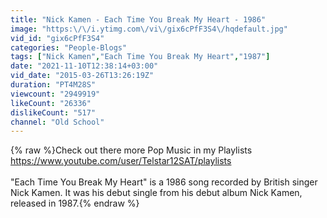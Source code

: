 ```yaml
---
title: "Nick Kamen - Each Time You Break My Heart - 1986"
image: "https:\/\/i.ytimg.com\/vi\/gix6cPfF3S4\/hqdefault.jpg"
vid_id: "gix6cPfF3S4"
categories: "People-Blogs"
tags: ["Nick Kamen","Each Time You Break My Heart","1987"]
date: "2021-11-10T12:38:14+03:00"
vid_date: "2015-03-26T13:26:19Z"
duration: "PT4M28S"
viewcount: "2949919"
likeCount: "26336"
dislikeCount: "517"
channel: "Old School"
---
```

{% raw %}Check out there more Pop Music in my Playlists<br /><a rel="nofollow" target="blank" href="https://www.youtube.com/user/Telstar12SAT/playlists">https://www.youtube.com/user/Telstar12SAT/playlists</a><br /><br />&quot;Each Time You Break My Heart&quot; is a 1986 song recorded by British singer Nick Kamen. It was his debut single from his debut album Nick Kamen, released in 1987.{% endraw %}
